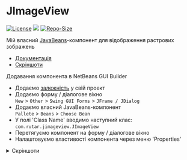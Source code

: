 # JImageView

[![License](https://img.shields.io/github/license/RutarAndriy/JImageView?color=%23FF5555)](https://opensource.org/licenses/MIT)
[![](https://jitpack.io/v/RutarAndriy/JImageView.svg)](https://jitpack.io/#RutarAndriy/JImageView)
[![Repo-Size](https://img.shields.io/github/repo-size/RutarAndriy/JImageView)](https://github.com/RutarAndriy/JImageView)

Мій власний [JavaBeans](https://uk.wikipedia.org/wiki/JavaBeans)-компонент для відображення растрових зображень
- [Документація](https://javadoc.jitpack.io/com/github/RutarAndriy/JImageView/latest/javadoc/)
- [Скріншоти](#screenshots)

Додавання компонента в NetBeans GUI Builder
- Додаємо [залежність](https://jitpack.io/#RutarAndriy/JImageView/v1.0.0) у свій проект
- Додаємо форму / діалогове вікно \
`New` > `Other` > `Swing GUI Forms` > `JFrame / JDialog`
- Додаємо власний JavaBeans-компонент \
`Pallete` > `Beans` > `Choose Bean`
- У полі 'Class Name' вводимо наступний клас: \
`com.rutar.jimageview.JImageView`
- Перетягуємо компонент на форму / діалогове вікно
- Налаштовуємо властивості компонента через меню 'Properties'

<details name="screenshots">
  <summary>Скріншоти</summary>
  <img title="Screenshot 1" src="/screenshot_1.png">
  <img title="Screenshot 2" src="/screenshot_2.png">
</details>
